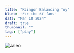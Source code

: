 ```yaml
---
title: "Klingon Balancing Toy"
blurb: "For the ST fans"
date: "Mar 18 2024"
draft: true
thumbnail: ""
tags: ["play"]
---
```


![Jaleo](/astro-sphere.jpg)

